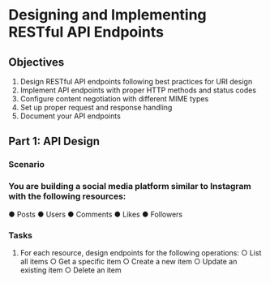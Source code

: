 # Designing and Implementing RESTful API Endpoints
## Objectives
1. Design RESTful API endpoints following best practices for URI design
2. Implement API endpoints with proper HTTP methods and status codes
3. Configure content negotiation with different MIME types
4. Set up proper request and response handling
5. Document your API endpoints

## Part 1: API Design
### Scenario

### You are building a social media platform similar to Instagram with the following resources:
● Posts
● Users
● Comments
● Likes
● Followers

### Tasks
1. For each resource, design endpoints for the following operations:
○ List all items
○ Get a specific item
○ Create a new item
○ Update an existing item
○ Delete an item
